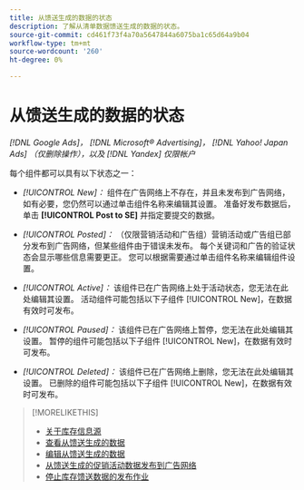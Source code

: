 ```yaml
---
title: 从馈送生成的数据的状态
description: 了解从清单数据馈送生成的数据的状态。
source-git-commit: cd461f73f4a70a5647844a6075ba1c65d64a9b04
workflow-type: tm+mt
source-wordcount: '260'
ht-degree: 0%

---
```


# 从馈送生成的数据的状态

*[!DNL Google Ads]， [!DNL Microsoft® Advertising]， [!DNL Yahoo! Japan Ads] （仅删除操作），以及 [!DNL Yandex] 仅限帐户*

每个组件都可以具有以下状态之一：

* *[!UICONTROL New]：* 组件在广告网络上不存在，并且未发布到广告网络，如有必要，您仍然可以通过单击组件名称来编辑其设置。 准备好发布数据后，单击 **[!UICONTROL Post to SE]** 并指定要提交的数据。

* *[!UICONTROL Posted]：* （仅限营销活动和广告组）营销活动或广告组已部分发布到广告网络，但某些组件由于错误未发布。 每个关键词和广告的验证状态会显示哪些信息需要更正。 您可以根据需要通过单击组件名称来编辑组件设置。

* *[!UICONTROL Active]：* 该组件已在广告网络上处于活动状态，您无法在此处编辑其设置。 活动组件可能包括以下子组件 [!UICONTROL New]，在数据有效时可发布。

* *[!UICONTROL Paused]：* 该组件已在广告网络上暂停，您无法在此处编辑其设置。 暂停的组件可能包括以下子组件 [!UICONTROL New]，在数据有效时可发布。

* *[!UICONTROL Deleted]：* 该组件已在广告网络上删除，您无法在此处编辑其设置。 已删除的组件可能包括以下子组件 [!UICONTROL New]，在数据有效时可发布。

>[!MORELIKETHIS]
>
>* [关于库存信息源](inventory-feeds-about.md)
>* [查看从馈送生成的数据](propagated-data-view.md)
>* [编辑从馈送生成的数据](propagated-data-edit.md)
>* [从馈送生成的促销活动数据发布到广告网络](propagated-data-post.md)
>* [停止库存馈送数据的发布作业](stop-job.md)

